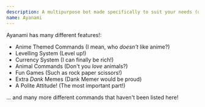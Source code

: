 ```yaml
---
description: A multipurpose bot made specifically to suit your needs (or wants)!
name: Ayanami
---
```


Ayanami has many different features!:

- Anime Themed Commands (I mean, who *doesn't* like anime?)
- Levelling System (Level up!)
- Currency System (I can finally be rich!)
- Animal Commands (Don't you *love* animals?)
- Fun Games (Such as rock paper scissors!)
- Extra *Dank* Memes (Dank Memer would be proud)
- A Polite Attitude! (The most important part!)

... and many more different commands that haven't been listed here!
